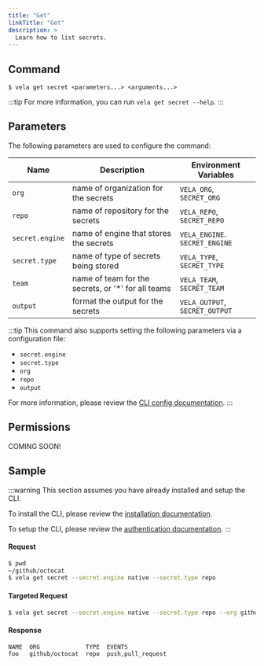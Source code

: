 ```yaml
---
title: "Get"
linkTitle: "Get"
description: >
  Learn how to list secrets.
---
```


## Command

```
$ vela get secret <parameters...> <arguments...>
```

:::tip
For more information, you can run `vela get secret --help`.
:::

## Parameters

The following parameters are used to configure the command:

| Name            | Description                                         | Environment Variables          |
| --------------- | --------------------------------------------------- | ------------------------------ |
| `org`           | name of organization for the secrets                | `VELA_ORG`, `SECRET_ORG`       |
| `repo`          | name of repository for the secrets                  | `VELA_REPO`, `SECRET_REPO`     |
| `secret.engine` | name of engine that stores the secrets              | `VELA_ENGINE`. `SECRET_ENGINE` |
| `secret.type`   | name of type of secrets being stored                | `VELA_TYPE`, `SECRET_TYPE`     |
| `team`          | name of team for the secrets, or '\*' for all teams | `VELA_TEAM`, `SECRET_TEAM`     |
| `output`        | format the output for the secrets                   | `VELA_OUTPUT`, `SECRET_OUTPUT` |

:::tip
This command also supports setting the following parameters via a configuration file:

- `secret.engine`
- `secret.type`
- `org`
- `repo`
- `output`

For more information, please review the [CLI config documentation](/docs/reference/cli/config/config.md).
:::

## Permissions

COMING SOON!

## Sample

:::warning
This section assumes you have already installed and setup the CLI.

To install the CLI, please review the [installation documentation](/docs/reference/cli/install.md).

To setup the CLI, please review the [authentication documentation](/docs/reference/cli/authentication.md).
:::

#### Request

```sh
$ pwd
~/github/octocat
$ vela get secret --secret.engine native --secret.type repo
```

#### Targeted Request

```sh
$ vela get secret --secret.engine native --secret.type repo --org github --repo octocat
```

#### Response

```sh
NAME  ORG             TYPE  EVENTS
foo   github/octocat  repo  push,pull_request
```
